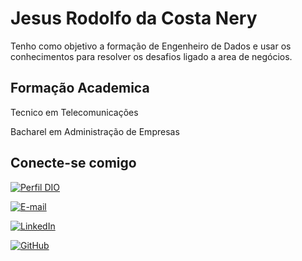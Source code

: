 
# Jesus Rodolfo da Costa Nery

Tenho como objetivo a formação de Engenheiro de Dados e usar os conhecimentos para resolver os desafios ligado a area de negócios.

## Formação Academica

Tecnico em Telecomunicações

Bacharel em Administração de Empresas

## Conecte-se comigo

[![Perfil DIO](https://img.shields.io/badge/-Meu%20Perfil%20na%20DIO-30A3DC?style=for-the-badge)](https://web.dio.me/users/jrnery18)

[![E-mail](https://img.shields.io/badge/-Email-000?style=for-the-badge&logo=microsoft-outlook&logoColor=E94D5F)](mailto:jrnery18@hormail.com)

[![LinkedIn](https://img.shields.io/badge/-LinkedIn-000?style=for-the-badge&logo=linkedin&logoColor=30A3DC)](https://www.linkedin.com/in/jesusrodolfonery/)

[![GitHub](https://img.shields.io/badge/GitHub-100000?style=for-the-badge&logo=github&logoColor=white)](https://github.com/Jrnery18)